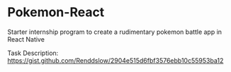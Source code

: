 # Pokemon-React

Starter internship program to create a rudimentary pokemon battle app in React Native

Task Description:
https://gist.github.com/Renddslow/2904e515d6fbf3576ebb10c55953ba12

